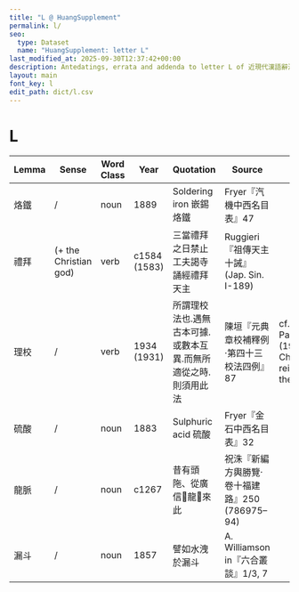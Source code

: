 ```yaml
---
title: "L @ HuangSupplement"
permalink: l/
seo:
  type: Dataset
  name: "HuangSupplement: letter L"
last_modified_at: 2025-09-30T12:37:42+00:00
description: Antedatings, errata and addenda to letter L of 近現代漢語辭源
layout: main
font_key: l
edit_path: dict/l.csv
---
```

# L

<!-- Anything not in the table must be before this comment. -->

Lemma|Sense|Word Class|Year|Quotation|Source|Note|
---|---|---|---|---|---|---|
烙鐵|/|noun|1889|Soldering iron 嵌錫烙鐵|Fryer『汽機中西名目表』47||
禮拜|(+ the Christian god)|verb|c1584 (1583)|三當禮拜之日禁止工夫謁寺誦經禮拜天主|Ruggieri『祖傳天主十誡』(Jap. Sin. I-189)||
理校|/|verb|1934 (1931)|所謂理校法也.遇無古本可據.或數本互異.而無所適從之時.則須用此法|陳垣『元典章校補釋例·第四十三校法四例』87|cf. Pasquali (1934) – Ch'en was reinventing the wheel|
硫酸|/|noun|1883|Sulphuric acid 硫酸|Fryer『金石中西名目表』32||
龍脈|/|noun|c1267|昔有頭陁、從廣信󴰉龍􁕘來此|祝洙『新編方輿勝覽·卷十福建路』250 (786975–94)||
漏斗|/|noun|1857|譬如水洩於漏斗|A. Williamson in『六合叢談』1/3, 7||
